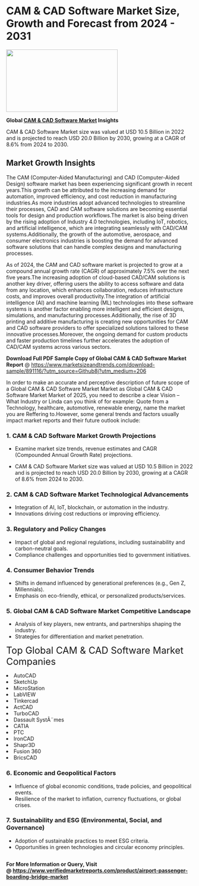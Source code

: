 <H1>CAM & CAD Software Market Size, Growth and Forecast from 2024 - 2031</H1><img class="aligncenter size-medium wp-image-584254" src="https://thirdeyenews.in/wp-content/uploads/2024/09/Global-Market-Research-300x168.jpeg" alt="" width="300" height="168" /><p><strong>Global&nbsp;<a href="https://www.marketsizeandtrends.com/download-sample/891116/?utm_source=Github8j?utm_medium=206">CAM & CAD Software Market</a> Insights</strong></p><p>CAM & CAD Software Market size was valued at USD 10.5 Billion in 2022 and is projected to reach USD 20.0 Billion by 2030, growing at a CAGR of 8.6% from 2024 to 2030.</p><p><h2>Market Growth Insights</h2> <p>The CAM (Computer-Aided Manufacturing) and CAD (Computer-Aided Design) software market has been experiencing significant growth in recent years.This growth can be attributed to the increasing demand for automation, improved efficiency, and cost reduction in manufacturing industries.As more industries adopt advanced technologies to streamline their processes, CAD and CAM software solutions are becoming essential tools for design and production workflows.The market is also being driven by the rising adoption of Industry 4.0 technologies, including IoT, robotics, and artificial intelligence, which are integrating seamlessly with CAD/CAM systems.Additionally, the growth of the automotive, aerospace, and consumer electronics industries is boosting the demand for advanced software solutions that can handle complex designs and manufacturing processes.</p> <p>As of 2024, the CAM and CAD software market is projected to grow at a compound annual growth rate (CAGR) of approximately 7.5% over the next five years.The increasing adoption of cloud-based CAD/CAM solutions is another key driver, offering users the ability to access software and data from any location, which enhances collaboration, reduces infrastructure costs, and improves overall productivity.The integration of artificial intelligence (AI) and machine learning (ML) technologies into these software systems is another factor enabling more intelligent and efficient designs, simulations, and manufacturing processes.Additionally, the rise of 3D printing and additive manufacturing is creating new opportunities for CAM and CAD software providers to offer specialized solutions tailored to these innovative processes.Moreover, the ongoing demand for custom products and faster production timelines further accelerates the adoption of CAD/CAM systems across various sectors.</p> <p><span class=""><strong>Download Full PDF Sample Copy of Global CAM & CAD Software Market Report</strong> @ <a href="https://www.marketsizeandtrends.com/download-sample/891116/?utm_source=Github8j?utm_medium=206" target="_blank">https://www.marketsizeandtrends.com/download-sample/891116/?utm_source=Github8j?utm_medium=206</a></span></p><p>In order to make an accurate and perceptive description of future scope of a Global&nbsp;CAM & CAD Software Market Market as Global&nbsp;CAM & CAD Software Market Market of 2025, you need to describe a clear Vision &ndash; What Industry or Linda can you think of for example: Quote from a Technology, healthcare, automotive, renewable energy, name the market you are Reffering to.However, some general trends and factors usually impact market reports and their future outlook include:</p><h3>1.&nbsp;<strong>CAM & CAD Software Market Growth Projections</strong></h3><ul><li>Examine market size trends, revenue estimates and CAGR (Compounded Annual Growth Rate) projections.</li><li><p>CAM & CAD Software Market size was valued at USD 10.5 Billion in 2022 and is projected to reach USD 20.0 Billion by 2030, growing at a CAGR of 8.6% from 2024 to 2030.</p></li></ul><h3>2.&nbsp;<strong>CAM & CAD Software Market Technological Advancements</strong></h3><ul><li>Integration of AI, IoT, blockchain, or automation in the industry.</li><li>Innovations driving cost reductions or improving efficiency.</li></ul><h3>3.&nbsp;<strong>Regulatory and Policy Changes</strong></h3><ul><li>Impact of global and regional regulations, including sustainability and carbon-neutral goals.</li><li>Compliance challenges and opportunities tied to government initiatives.</li></ul><h3>4.&nbsp;<strong>Consumer Behavior Trends</strong></h3><ul><li>Shifts in demand influenced by generational preferences (e.g., Gen Z, Millennials).</li><li>Emphasis on eco-friendly, ethical, or personalized products/services.</li></ul><h3>5.&nbsp;<strong>Global CAM & CAD Software Market Competitive Landscape</strong></h3><ul><li>Analysis of key players, new entrants, and partnerships shaping the industry.</li><li>Strategies for differentiation and market penetration.</li></ul><p data-pm-slice="1 1 []"><span style="color: inherit; font-family: inherit; font-size: 25px;">Top Global CAM & CAD Software Market Companies</span></p><div class="" data-test-id=""><p><li>AutoCAD</li><li> SketchUp</li><li> MicroStation</li><li> LabVIEW</li><li> Tinkercad</li><li> ActCAD</li><li> TurboCAD</li><li> Dassault SystÃ¨mes</li><li> CATIA</li><li> PTC</li><li> IronCAD</li><li> Shapr3D</li><li> Fusion 360</li><li> BricsCAD</li></p></div><h3>6.&nbsp;<strong>Economic and Geopolitical Factors</strong></h3><ul><li>Influence of global economic conditions, trade policies, and geopolitical events.</li><li>Resilience of the market to inflation, currency fluctuations, or global crises.</li></ul><h3>7.&nbsp;<strong>Sustainability and ESG (Environmental, Social, and Governance)</strong></h3><ul><li>Adoption of sustainable practices to meet ESG criteria.</li><li>Opportunities in green technologies and circular economy principles.</li></ul><h2><strong style="font-size: 14px;">For More Information or Query, Visit @&nbsp;</strong><a style="background-color: #ffffff; font-size: 14px;" href="https://www.marketsizeandtrends.com/report/cam-cad-software-market-/" target="_blank">https://www.verifiedmarketreports.com/product/airport-passenger-boarding-bridge-market</a></h2>